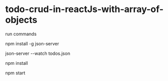 # todo-crud-in-reactJs-with-array-of-objects
run commands

npm install -g json-server

json-server --watch todos.json

 npm install
 
 npm start
